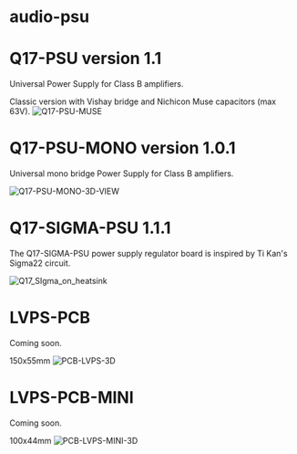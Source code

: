 # audio-psu

# Q17-PSU version 1.1<br>

Universal Power Supply for Class B amplifiers.

Classic version with Vishay bridge and Nichicon Muse capacitors (max 63V).
![Q17-PSU-MUSE](https://github.com/user-attachments/assets/87f4b24f-f6e2-438b-9897-0356e6ff6ba1)

# Q17-PSU-MONO version 1.0.1<br>

Universal mono bridge Power Supply for Class B amplifiers.

![Q17-PSU-MONO-3D-VIEW](https://github.com/stefaweb/Q17-Amplifier/assets/12907102/3fa3c49f-a85b-4dcf-bc45-1494a5ed3b3b)

# Q17-SIGMA-PSU 1.1.1<br>

The Q17-SIGMA-PSU power supply regulator board is inspired by Ti Kan's Sigma22 circuit. 

![Q17_SIgma_on_heatsink](https://github.com/stefaweb/Q17-Amplifier/assets/12907102/2e3aa669-a094-4757-9d00-970eb2c82c9c)

# LVPS-PCB

Coming soon.

150x55mm
![PCB-LVPS-3D](https://github.com/user-attachments/assets/fc6d3215-365b-4e39-9362-3f56c450d7a0)

# LVPS-PCB-MINI

Coming soon.

100x44mm
![PCB-LVPS-MINI-3D](https://github.com/user-attachments/assets/64317fe7-b0b9-4c00-8bf2-3e1c6d39dd84)
